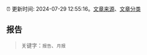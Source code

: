 :alarm_clock: 更新时间: 2024-07-29 12:55:16。[文章来源](/README.md)、[文章分类](/TAGS.md)

## 报告


> 关键字：`报告`、`月报`



